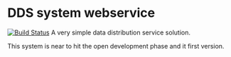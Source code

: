 
# DDS system webservice
[![Build Status](https://travis-ci.org/eloylp/scirocco-server.svg?branch=develop)](https://travis-ci.org/eloylp/scirocco-server)
A very simple data distribution service solution.

This system is near to hit the open development phase and it first version.
